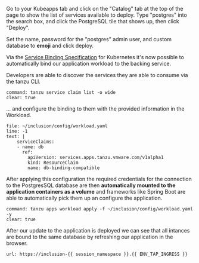 Go to your Kubeapps tab and click on the "Catalog" tab at the top of the page to show the list of services available to deploy. 
Type "postgres" into the search box, and click the PostgreSQL tile that shows up, then click "Deploy".

Set the name, password for the "postgres" admin user, and custom database to **emoji** and click deploy.

Via the [Service Binding Specification](https://github.com/k8s-service-bindings/spec) for Kubernetes it's now possible to automatically bind our application workload to the backing service.

Developers are able to discover the services they are able to consume via the tanzu CLI.
```terminal:execute
command: tanzu service claim list -o wide
clear: true
```
... and configure the binding to them with the provided information in the Workload.
```editor:insert-lines-before-line
file: ~/inclusion/config/workload.yaml
line: -1
text: |
    serviceClaims:
    - name: db
      ref:
        apiVersion: services.apps.tanzu.vmware.com/v1alpha1
        kind: ResourceClaim
        name: db-binding-compatible
```

After applying this configuration the required credentials for the connection to the PostgresSQL database are then **automatically mounted to the application containers as a volume** and frameworks like Spring Boot are able to automatically pick them up an configure the application.

```terminal:execute
command: tanzu apps workload apply -f ~/inclusion/config/workload.yaml -y
clear: true
```

After our update to the application is deployed we can see that all intances are bound to the same database by refreshing our application in the browser.
```dashboard:open-url
url: https://inclusion-{{ session_namespace }}.{{ ENV_TAP_INGRESS }}
```


